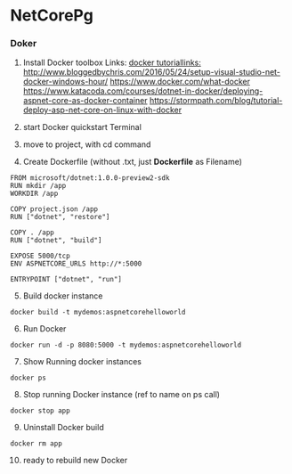 # NetCorePg

### Doker

1. Install Docker toolbox
Links: [docker tutoriallinks:](http://www.bloggedbychris.com/2016/05/24/setup-visual-studio-net-docker-windows-hour/)
http://www.bloggedbychris.com/2016/05/24/setup-visual-studio-net-docker-windows-hour/ 
https://www.docker.com/what-docker
https://www.katacoda.com/courses/dotnet-in-docker/deploying-aspnet-core-as-docker-container
https://stormpath.com/blog/tutorial-deploy-asp-net-core-on-linux-with-docker

2. start Docker quickstart Terminal
3. move to project, with cd command
4. Create Dockerfile (without .txt, just **Dockerfile** as Filename)
```
FROM microsoft/dotnet:1.0.0-preview2-sdk
RUN mkdir /app
WORKDIR /app

COPY project.json /app
RUN ["dotnet", "restore"]

COPY . /app
RUN ["dotnet", "build"]

EXPOSE 5000/tcp
ENV ASPNETCORE_URLS http://*:5000
 
ENTRYPOINT ["dotnet", "run"]
```
5. Build docker instance
```
docker build -t mydemos:aspnetcorehelloworld
```
6. Run Docker
```
docker run -d -p 8080:5000 -t mydemos:aspnetcorehelloworld
```
7. Show Running docker instances
```
docker ps
```
8. Stop running Docker instance (ref to name on ps call)
```
docker stop app
```
9. Uninstall Docker build
```
docker rm app
```
10. ready to rebuild new Docker 